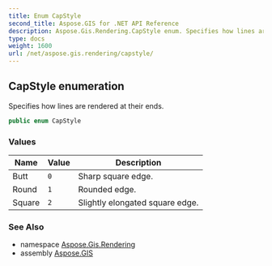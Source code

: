 ```yaml
---
title: Enum CapStyle
second_title: Aspose.GIS for .NET API Reference
description: Aspose.Gis.Rendering.CapStyle enum. Specifies how lines are rendered at their ends
type: docs
weight: 1600
url: /net/aspose.gis.rendering/capstyle/
---
```

## CapStyle enumeration

Specifies how lines are rendered at their ends.

```csharp
public enum CapStyle
```

### Values

| Name | Value | Description |
| --- | --- | --- |
| Butt | `0` | Sharp square edge. |
| Round | `1` | Rounded edge. |
| Square | `2` | Slightly elongated square edge. |

### See Also

* namespace [Aspose.Gis.Rendering](../../aspose.gis.rendering/)
* assembly [Aspose.GIS](../../)



